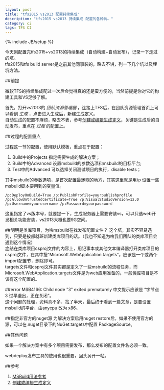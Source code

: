 ```yaml
---
layout: post
title: "tfs2015 vs2013 配置持续集成"
description: "tfs2015 vs2013 持续集成 配置的各种坑。"
category: ci
tags: TFS CI 
---
```

{% include JB/setup %}

今天刚配置完tfs2015+vs2013的持续集成（自动构建+自动发布），记录一下走过的坑。  
tfs2015和tfs build server是之前其他同事装的，略去不讲，列一下几个坑以及埋坑方法。  

##前提

微软TFS的持续集成配过一次后会觉得真的还是蛮方便的，当然前提是你对它的构建工具和VS足够了解。  

首先，打开vs2013的 _团队资源管理器_ ，连接上TFS后，在团队资源管理首页上可以看到 _生成_ ，点击进入生成后，新建生成定义。  
自动生成的配置不麻烦，略去不表，参考[创建或编辑生成定义](https://msdn.microsoft.com/zh-cn/library/ms181716)，关键是生成后的自动发布，重点在 _过程_ 的配置上。  

##过程的配置重点

过程这一节的配置，使用默认模板，重点在于配置：

1. Build中的Projects 指定需要生成的解决方案；
2. Build中的Advanced 设置msbuild的参数选项和msbuild的目标平台;
3. Test中的Advanced 可以选择关闭测试项目的执行，disable tests；

其中msbuild的参数选项，是首次配置最迷糊的地方，其实这里就是用/p 设置一些msbuild脚本要用到的变量值。  

    /p:DeployOnBuild=True /p:PublishProfile=yourpublishprofile /p:AllowUntrustedCertificate=True /p:VisualStudioVersion=12.0  /p:Username=yourusername /p:Password=yourpassword

这里指定了vs版本号，就要提一下，生成服务器上需要安装vs，可以只选web开发相关功能安装，vs2013大概也要9G空间。  

##明明是类库项目，为啥msbuild在找发布配置文件？
这个坑，其实不容易遇到，只要是按部就班新建类库项目的话。（我也不知道为啥我们团队的类库项目会遇到这个情况）  
症结在类库项目csproj文件的内容上，用记事本或其他文本编译器打开类库项目的csproj文件，在其中搜“Microsoft.WebApplication.targets”，应该是一个或两个import配置节，删除即可。  
targets文件和csproj文件其实都是定义了一些msbuild的流程任务，而Microsoft.WebApplication.targets文件是为web应用准备的，一般类库项目是不该有这个配置的。

##error MSB4166: Child node "3" exited prematurely
中文提示应该是 “字节点 3 过早退出，正在关闭”。  
这个问题的处理，资料真不多，找了半天，最后终于看到一篇文章，是要设置msbuild的平台，由anycpu 改为 x86。  

##指定非官方的nuget源
为解决方案启用nuget restore后，如果不使用官方的源，可以在.nuget目录下的NuGet.targets中配置 PackageSource。  

##其他问题

如果一个解决方案中有多个项目需要发布，那么发布的配置文件名必须一致。  

webdeploy发布工具的使用也很重要，回头另开一帖。

##参考
1. [MSBuild用法参考](http://www.infoq.com/cn/articles/MSBuild-1/)
2. [创建或编辑生成定义](https://msdn.microsoft.com/zh-cn/library/ms181716)
